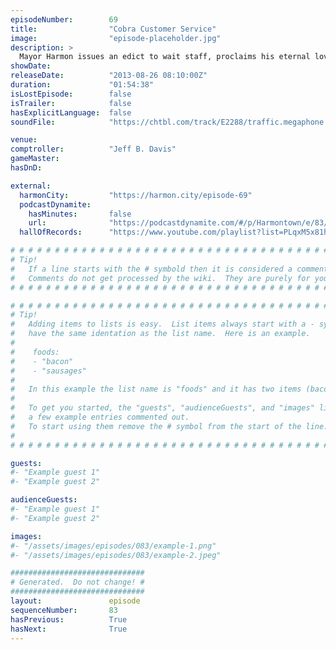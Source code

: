 ```yaml
---
episodeNumber:        69
title:                "Cobra Customer Service"
image:                "episode-placeholder.jpg"
description: >
  Mayor Harmon issues an edict to wait staff, proclaims his eternal love for Erin and signs off on gay weddings.
showDate:             
releaseDate:          "2013-08-26 08:10:00Z"
duration:             "01:54:38"
isLostEpisode:        false
isTrailer:            false
hasExplicitLanguage:  false
soundFile:            "https://chtbl.com/track/E2288/traffic.megaphone.fm/STA2718692113.mp3?updated=1555611552"

venue:                
comptroller:          "Jeff B. Davis"
gameMaster:           
hasDnD:               

external:
  harmonCity:         "https://harmon.city/episode-69"
  podcastDynamite:
    hasMinutes:       false
    url:              "https://podcastdynamite.com/#/p/Harmontown/e/83/69"
  hallOfRecords:      "https://www.youtube.com/playlist?list=PLqxM5x81hNObiAPSO3RfXHy7kARqAc09_"

# # # # # # # # # # # # # # # # # # # # # # # # # # # # # # # # # # # # # # # # # # # # #
# Tip!
#   If a line starts with the # symbold then it is considered a comment.
#   Comments do not get processed by the wiki.  They are purely for your information.
# # # # # # # # # # # # # # # # # # # # # # # # # # # # # # # # # # # # # # # # # # # # #

# # # # # # # # # # # # # # # # # # # # # # # # # # # # # # # # # # # # # # # # # # # # #
# Tip!
#   Adding items to lists is easy.  List items always start with a - symbol and have
#   have the same identation as the list name.  Here is an example.
#
#    foods:
#    - "bacon"
#    - "sausages"
#
#   In this example the list name is "foods" and it has two items (bacon, and sausages).
#
#   To get you started, the "guests", "audienceGuests", and "images" lists below have
#   a few example entries commented out.
#   To start using them remove the # symbol from the start of the line.
#
# # # # # # # # # # # # # # # # # # # # # # # # # # # # # # # # # # # # # # # # # # # # #

guests:
#- "Example guest 1"
#- "Example guest 2"

audienceGuests:
#- "Example guest 1"
#- "Example guest 2"

images:
#- "/assets/images/episodes/083/example-1.png"
#- "/assets/images/episodes/083/example-2.jpeg"

##############################
# Generated.  Do not change! #
##############################
layout:               episode
sequenceNumber:       83
hasPrevious:          True
hasNext:              True
---
```


<!-- The episode description will be rendered here -->

<!-- Add your content BELOW here -->
<!-- vvvvvvvvvvvvvvvvvvvvvvvvvvv -->




<!-- ^^^^^^^^^^^^^^^^^^^^^^^^^^^ -->
<!-- Add your content ABOVE here -->

<!-- The episode gallery will be rendered here -->